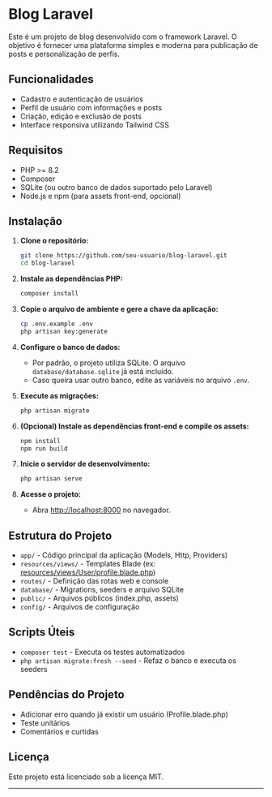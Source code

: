 # Blog Laravel

Este é um projeto de blog desenvolvido com o framework Laravel. O objetivo é fornecer uma plataforma simples e moderna para publicação de posts e personalização de perfis.

## Funcionalidades

- Cadastro e autenticação de usuários
- Perfil de usuário com informações e posts
- Criação, edição e exclusão de posts
- Interface responsiva utilizando Tailwind CSS

## Requisitos

- PHP >= 8.2
- Composer
- SQLite (ou outro banco de dados suportado pelo Laravel)
- Node.js e npm (para assets front-end, opcional)

## Instalação

1. **Clone o repositório:**
   ```sh
   git clone https://github.com/seu-usuario/blog-laravel.git
   cd blog-laravel
   ```

2. **Instale as dependências PHP:**
   ```sh
   composer install
   ```

3. **Copie o arquivo de ambiente e gere a chave da aplicação:**
   ```sh
   cp .env.example .env
   php artisan key:generate
   ```

4. **Configure o banco de dados:**
   - Por padrão, o projeto utiliza SQLite. O arquivo `database/database.sqlite` já está incluído.
   - Caso queira usar outro banco, edite as variáveis no arquivo `.env`.

5. **Execute as migrações:**
   ```sh
   php artisan migrate
   ```

6. **(Opcional) Instale as dependências front-end e compile os assets:**
   ```sh
   npm install
   npm run build
   ```

7. **Inicie o servidor de desenvolvimento:**
   ```sh
   php artisan serve
   ```

8. **Acesse o projeto:**
   - Abra [http://localhost:8000](http://localhost:8000) no navegador.

## Estrutura do Projeto

- `app/` - Código principal da aplicação (Models, Http, Providers)
- `resources/views/` - Templates Blade (ex: [resources/views/User/profile.blade.php](resources/views/User/profile.blade.php))
- `routes/` - Definição das rotas web e console
- `database/` - Migrations, seeders e arquivo SQLite
- `public/` - Arquivos públicos (index.php, assets)
- `config/` - Arquivos de configuração

## Scripts Úteis

- `composer test` - Executa os testes automatizados
- `php artisan migrate:fresh --seed` - Refaz o banco e executa os seeders

## Pendências do Projeto
- Adicionar erro quando já existir um usuário (Profile.blade.php)
- Teste unitários
- Comentários e curtidas

## Licença

Este projeto está licenciado sob a licença MIT.

---
